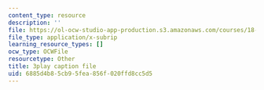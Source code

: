 ```yaml
---
content_type: resource
description: ''
file: https://ol-ocw-studio-app-production.s3.amazonaws.com/courses/18-03sc-differential-equations-fall-2011/6885d4b85cb95fea856f020ffd8cc5d5_2SuTN8rpe4I.vtt
file_type: application/x-subrip
learning_resource_types: []
ocw_type: OCWFile
resourcetype: Other
title: 3play caption file
uid: 6885d4b8-5cb9-5fea-856f-020ffd8cc5d5
---
```

